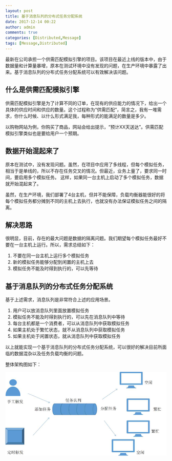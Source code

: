 ```yaml
---
layout: post
title: 基于消息队列的分布式任务分配系统
date: 2017-12-14 00:22
author: admin
comments: true
categories: [Distributed,Message]
tags: [Message,Distributed]
---
```


最新在公司承担一个供需匹配模拟引擎的项目。该项目在最近上线的版本中，由于数据量和计算量暴增，原本在测试环境中没有发现的问题，在生产环境中暴露了出来。基于消息队列的分布式任务分配系统可以有效解决该问题。

<!-- more -->


## 什么是供需匹配模拟引擎

供需匹配模拟引擎是为了计算不同的订单，在现有的供应能力的情况下，给出一个具体的供应时间和供应的数量。这个过程称为“供需匹配”，简言之，我有一堆需求，你什么时候、以什么形式满足我，每种形式的能满足的数量是多少。

以购物网站为例，你购买了商品，网站会给出提示，“预计XX天送达”。供需匹配模拟引擎类似也是要给用户一个预期。

## 数据开始混起来了

原本在测试中，没有发现问题。虽然，在项目中应用了多线程，但每个模拟任务，相当于是单线的，所以不存在任务交叉的情况。但最近，业务上量了，要求同一时间，要启用多个模拟任务。
这样，如果同一台主机上启动了多个模拟任务，数据就开始混起来了。

虽然，在生产环境，我们部署了4台主机，但并不能保障，负载均衡器能很好的将每个模拟任务都分摊到不同的主机上去执行，也就没有办法保证模拟任务之间的隔离。

## 解决思路

很明显，目前，存在的最大问题是数据的隔离问题。我们期望每个模拟任务最好不要在一台主机上运行。所以，需求总结如下：

1. 不要在同一台主机上运行多个模拟任务
2. 新的模拟任务能够分配到闲置的主机上去
3. 模拟任务不能及时得到执行的，可以先等待

## 基于消息队列的分布式任务分配系统

基于上述需求，消息队列是非常符合上述的应用场景。

1. 用户可以放消息队列里面放置模拟任务
2. 模拟任务不能及时得到执行的，可以先在消息队列中等待
3. 每台主机都是一个消费者，可以从消息队列中获取模拟任务
4. 如果主机处于繁忙状态，就不从消息队列中获取模拟任务
5. 如果主机处于闲置状态，就从消息队列中获取模拟任务

以上就能实现一个基于消息队列的分布式任务分配系统，可以很好的解决目前所面临的数据混杂以及任务负载均衡的问题。

整体架构图如下：

![基于消息队列的分布式任务分配系统](../images/post/20171214-message-queue.jpg)
